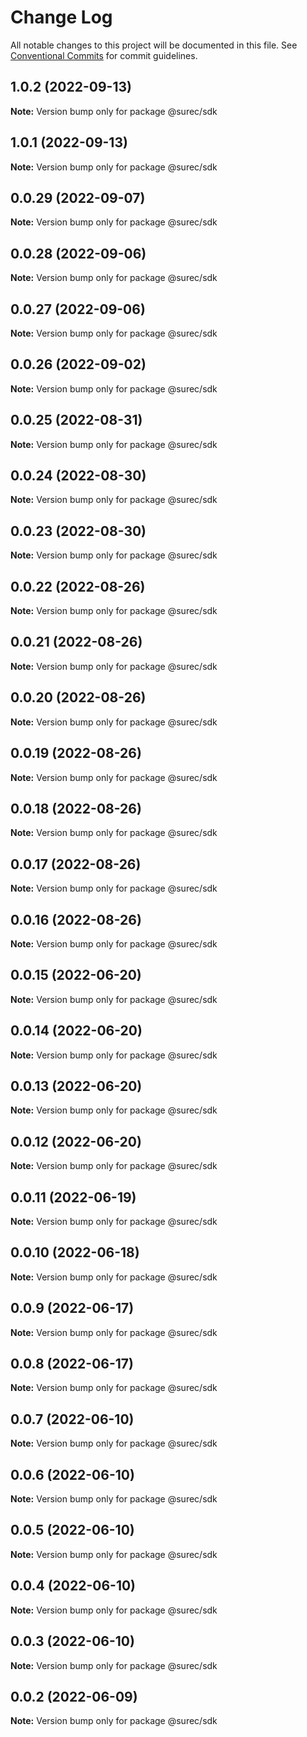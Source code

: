 # Change Log

All notable changes to this project will be documented in this file.
See [Conventional Commits](https://conventionalcommits.org) for commit guidelines.

## 1.0.2 (2022-09-13)

**Note:** Version bump only for package @surec/sdk





## 1.0.1 (2022-09-13)

**Note:** Version bump only for package @surec/sdk





## 0.0.29 (2022-09-07)

**Note:** Version bump only for package @surec/sdk





## 0.0.28 (2022-09-06)

**Note:** Version bump only for package @surec/sdk





## 0.0.27 (2022-09-06)

**Note:** Version bump only for package @surec/sdk





## 0.0.26 (2022-09-02)

**Note:** Version bump only for package @surec/sdk





## 0.0.25 (2022-08-31)

**Note:** Version bump only for package @surec/sdk





## 0.0.24 (2022-08-30)

**Note:** Version bump only for package @surec/sdk





## 0.0.23 (2022-08-30)

**Note:** Version bump only for package @surec/sdk





## 0.0.22 (2022-08-26)

**Note:** Version bump only for package @surec/sdk





## 0.0.21 (2022-08-26)

**Note:** Version bump only for package @surec/sdk





## 0.0.20 (2022-08-26)

**Note:** Version bump only for package @surec/sdk





## 0.0.19 (2022-08-26)

**Note:** Version bump only for package @surec/sdk





## 0.0.18 (2022-08-26)

**Note:** Version bump only for package @surec/sdk





## 0.0.17 (2022-08-26)

**Note:** Version bump only for package @surec/sdk





## 0.0.16 (2022-08-26)

**Note:** Version bump only for package @surec/sdk





## 0.0.15 (2022-06-20)

**Note:** Version bump only for package @surec/sdk





## 0.0.14 (2022-06-20)

**Note:** Version bump only for package @surec/sdk





## 0.0.13 (2022-06-20)

**Note:** Version bump only for package @surec/sdk





## 0.0.12 (2022-06-20)

**Note:** Version bump only for package @surec/sdk





## 0.0.11 (2022-06-19)

**Note:** Version bump only for package @surec/sdk





## 0.0.10 (2022-06-18)

**Note:** Version bump only for package @surec/sdk





## 0.0.9 (2022-06-17)

**Note:** Version bump only for package @surec/sdk





## 0.0.8 (2022-06-17)

**Note:** Version bump only for package @surec/sdk





## 0.0.7 (2022-06-10)

**Note:** Version bump only for package @surec/sdk





## 0.0.6 (2022-06-10)

**Note:** Version bump only for package @surec/sdk





## 0.0.5 (2022-06-10)

**Note:** Version bump only for package @surec/sdk





## 0.0.4 (2022-06-10)

**Note:** Version bump only for package @surec/sdk





## 0.0.3 (2022-06-10)

**Note:** Version bump only for package @surec/sdk





## 0.0.2 (2022-06-09)

**Note:** Version bump only for package @surec/sdk
